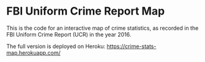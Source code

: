 # FBI Uniform Crime Report Map

This is the code for an interactive map of crime statistics, as recorded in the FBI Uniform Crime Report (UCR) in the year 2016.

The full version is deployed on Heroku: https://crime-stats-map.herokuapp.com/
